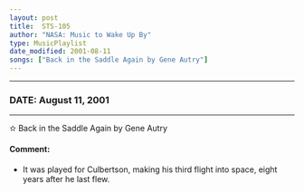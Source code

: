 ```yaml
---
layout: post
title:  STS-105
author: "NASA: Music to Wake Up By"
type: MusicPlaylist
date_modified: 2001-08-11
songs: ["Back in the Saddle Again by Gene Autry"]
---
```


----
### DATE: August 11, 2001
----
✫ Back in the Saddle Again by Gene Autry

#### Comment:
* It was played for Culbertson, making his third flight into space, eight years after he last flew.



<br/>
<center>
	<a target="_blank"
	   href="https://twitter.com/intent/tweet?hashtags=Space,NASA,Playlist,NASAWakeupCalls,SpaceProgram&text={{ page.author}}, '{{ page.songs.first }}' {{ page.title }}, {{ page.date | date: '%B %d, %Y' }}. {{ site.url }}{{ page.url }} @nasawakeupcalls">
	   <i class="fab fa-twitter" alt="Tweet this page" style="font-size: 1.3em;"></i>
	</a>
	&nbsp; 	<i class="fas fa-user-astronaut" style="font-size: 1.5em;"></i> &nbsp;
    <a type="amzn" search="'Back in the Saddle Again by Gene Autry'" category="popular music">
        <i class="fab fa-amazon" style="font-size: 1.3em;"></i>
    </a>
</center>
